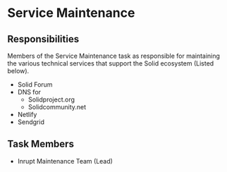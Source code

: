 
# Service Maintenance

## Responsibilities
Members of the Service Maintenance task as responsible for maintaining the various technical services that support the Solid ecosystem (Listed below).

- Solid Forum
- DNS for
  - Solidproject.org
  - Solidcommunity.net
- Netlify
- Sendgrid

## Task Members
 - Inrupt Maintenance Team (Lead)